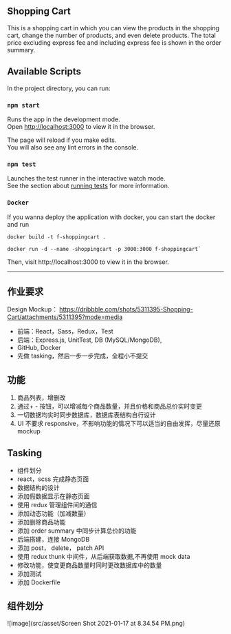 ## Shopping Cart

This is a shopping cart in which you can view the products in the shopping cart, change the number of products, and even delete products. The total price excluding express fee and including express fee is shown in the order summary.

## Available Scripts

In the project directory, you can run:

### `npm start`

Runs the app in the development mode.\
Open [http://localhost:3000](http://localhost:3000) to view it in the browser.

The page will reload if you make edits.\
You will also see any lint errors in the console.

### `npm test`

Launches the test runner in the interactive watch mode.\
See the section about [running tests](https://facebook.github.io/create-react-app/docs/running-tests) for more information.

### `Docker`

If you wanna deploy the application with docker, you can start the docker and run

    docker build -t f-shoppingcart .

    docker run -d --name -shoppingcart -p 3000:3000 f-shoppingcart`

Then, visit http://localhost:3000 to view it in the browser.

---

## 作业要求

Design Mockup： https://dribbble.com/shots/5311395-Shopping-Cart/attachments/5311395?mode=media

- 前端：React，Sass，Redux，Test
- 后端：Express.js, UnitTest, DB (MySQL/MongoDB),
- GitHub, Docker
- 先做 tasking，然后一步一步完成，全程小不提交

## 功能

1. 商品列表，增删改
2. 通过+ - 按钮，可以增减每个商品数量，并且价格和商品总价实时变更
3. 一切数据均实时同步数据库，数据库表结构自行设计
4. UI 不要求 responsive，不影响功能的情况下可以适当的自由发挥，尽量还原 mockup

## Tasking

- 组件划分
- react，scss 完成静态页面
- 数据结构的设计
- 添加假数据显示在静态页面
- 使用 redux 管理组件间的通信
- 添加动态功能（加减数量）
- 添加删除商品功能
- 添加 order summary 中同步计算总价的功能
- 后端搭建，连接 MongoDB
- 添加 post， delete， patch API
- 使用 redux thunk 中间件，从后端获取数据,不再使用 mock data
- 修改功能，使变更商品数量时同时更改数据库中的数量
- 添加测试
- 添加 Dockerfile

## 组件划分

![image](src/asset/Screen Shot 2021-01-17 at 8.34.54 PM.png)
